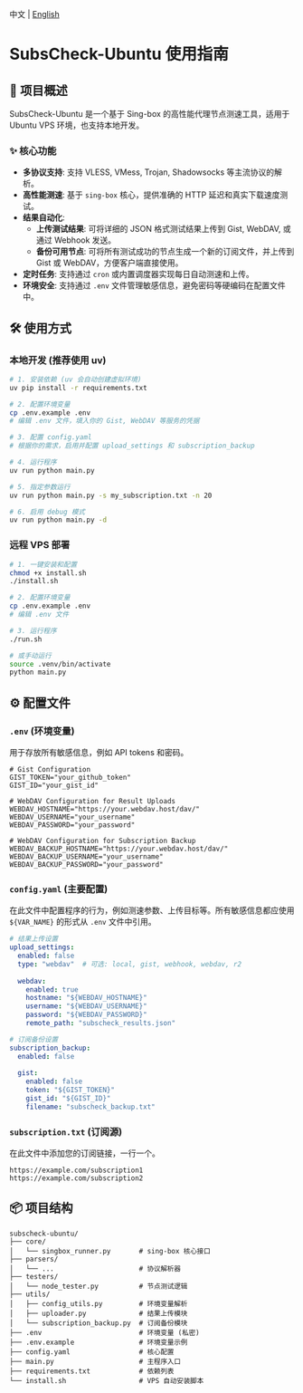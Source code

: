 中文 | [English](README-en.md)
# SubsCheck-Ubuntu 使用指南

## 🚀 项目概述

SubsCheck-Ubuntu 是一个基于 Sing-box 的高性能代理节点测速工具，适用于 Ubuntu VPS 环境，也支持本地开发。

### ✨ 核心功能

- **多协议支持**: 支持 VLESS, VMess, Trojan, Shadowsocks 等主流协议的解析。
- **高性能测速**: 基于 `sing-box` 核心，提供准确的 HTTP 延迟和真实下载速度测试。
- **结果自动化**:
    - **上传测试结果**: 可将详细的 JSON 格式测试结果上传到 Gist, WebDAV, 或通过 Webhook 发送。
    - **备份可用节点**: 可将所有测试成功的节点生成一个新的订阅文件，并上传到 Gist 或 WebDAV，方便客户端直接使用。
- **定时任务**: 支持通过 `cron` 或内置调度器实现每日自动测速和上传。
- **环境安全**: 支持通过 `.env` 文件管理敏感信息，避免密码等硬编码在配置文件中。

## 🛠️ 使用方式

### 本地开发 (推荐使用 uv)

```bash
# 1. 安装依赖 (uv 会自动创建虚拟环境)
uv pip install -r requirements.txt

# 2. 配置环境变量
cp .env.example .env
# 编辑 .env 文件，填入你的 Gist, WebDAV 等服务的凭据

# 3. 配置 config.yaml
# 根据你的需求，启用并配置 upload_settings 和 subscription_backup

# 4. 运行程序
uv run python main.py

# 5. 指定参数运行
uv run python main.py -s my_subscription.txt -n 20

# 6. 启用 debug 模式
uv run python main.py -d
```

### 远程 VPS 部署

```bash
# 1. 一键安装和配置
chmod +x install.sh
./install.sh

# 2. 配置环境变量
cp .env.example .env
# 编辑 .env 文件

# 3. 运行程序
./run.sh

# 或手动运行
source .venv/bin/activate
python main.py
```

## ⚙️ 配置文件

### `.env` (环境变量)

用于存放所有敏感信息，例如 API tokens 和密码。

```env
# Gist Configuration
GIST_TOKEN="your_github_token"
GIST_ID="your_gist_id"

# WebDAV Configuration for Result Uploads
WEBDAV_HOSTNAME="https://your.webdav.host/dav/"
WEBDAV_USERNAME="your_username"
WEBDAV_PASSWORD="your_password"

# WebDAV Configuration for Subscription Backup
WEBDAV_BACKUP_HOSTNAME="https://your.webdav.host/dav/"
WEBDAV_BACKUP_USERNAME="your_username"
WEBDAV_BACKUP_PASSWORD="your_password"
```

### `config.yaml` (主要配置)

在此文件中配置程序的行为，例如测速参数、上传目标等。所有敏感信息都应使用 `${VAR_NAME}` 的形式从 `.env` 文件中引用。

```yaml
# 结果上传设置
upload_settings:
  enabled: false
  type: "webdav"  # 可选: local, gist, webhook, webdav, r2
  
  webdav:
    enabled: true
    hostname: "${WEBDAV_HOSTNAME}"
    username: "${WEBDAV_USERNAME}"
    password: "${WEBDAV_PASSWORD}"
    remote_path: "subscheck_results.json"

# 订阅备份设置
subscription_backup:
  enabled: false
  
  gist:
    enabled: false
    token: "${GIST_TOKEN}"
    gist_id: "${GIST_ID}"
    filename: "subscheck_backup.txt"
```

### `subscription.txt` (订阅源)

在此文件中添加您的订阅链接，一行一个。

```
https://example.com/subscription1
https://example.com/subscription2
```

## 📦 项目结构

```
subscheck-ubuntu/
├── core/
│   └── singbox_runner.py       # sing-box 核心接口
├── parsers/
│   └── ...                     # 协议解析器
├── testers/
│   └── node_tester.py          # 节点测试逻辑
├── utils/
│   ├── config_utils.py         # 环境变量解析
│   ├── uploader.py             # 结果上传模块
│   └── subscription_backup.py  # 订阅备份模块
├── .env                        # 环境变量 (私密)
├── .env.example                # 环境变量示例
├── config.yaml                 # 核心配置
├── main.py                     # 主程序入口
├── requirements.txt            # 依赖列表
└── install.sh                  # VPS 自动安装脚本
```

